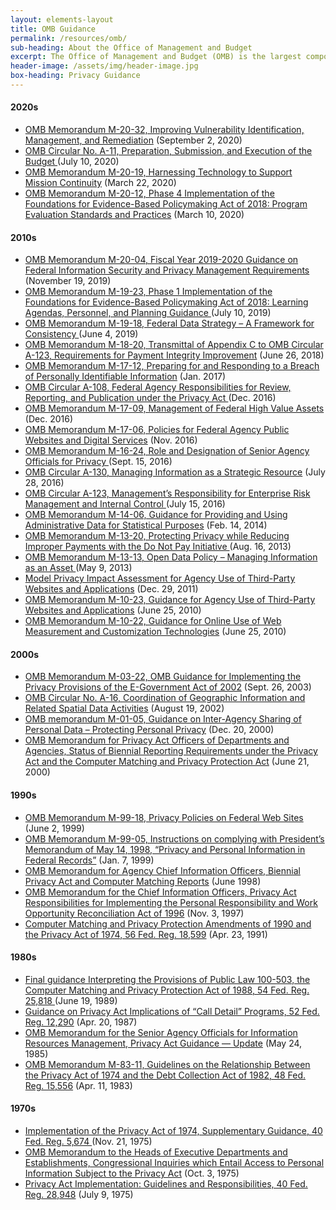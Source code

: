 ```yaml
---
layout: elements-layout
title: OMB Guidance
permalink: /resources/omb/
sub-heading: About the Office of Management and Budget
excerpt: The Office of Management and Budget (OMB) is the largest component of the Executive Office of the President. The core mission of OMB is to serve the President of the United States in implementing his vision across the Executive Branch. OMB reports directly to the President and helps a wide range of executive departments and agencies across the Federal Government to execute their programs effectively and implement the commitments and priorities of the President. OMB, through its Office of Information and Regulatory Affairs (OIRA), has a fundamental role in Executive Branch privacy policy. Among other things, OIRA is responsible for providing assistance to Federal agencies on privacy matters, developing Federal privacy policy, and overseeing implementation of privacy policy by Federal agencies. OMB’s authority is provided in Federal laws, including the Privacy Act of 1974 (5 U.S.C. § 552a), the Paperwork Reduction Act of 1995 (44 U.S.C. chapter 35), and the E-Government Act of 2002 (44 U.S.C. § 3501 note).
header-image: /assets/img/header-image.jpg
box-heading: Privacy Guidance
---
```


#### 2020s             
                
* [OMB Memorandum M-20-32, Improving Vulnerability Identification, Management, and Remediation](https://www.whitehouse.gov/wp-content/uploads/2020/09/M-20-32.pdf) (September 2, 2020)
* [OMB Circular No. A-11, Preparation, Submission, and Execution of the Budget ](https://www.whitehouse.gov/wp-content/uploads/2018/06/a11.pdf) (July 10, 2020)
* [OMB Memorandum M-20-19, Harnessing Technology to Support Mission Continuity](https://www.whitehouse.gov/wp-content/uploads/2020/03/M-20-19.pdf) (March 22, 2020)
* [OMB Memorandum M-20-12, Phase 4 Implementation of the Foundations for Evidence-Based Policymaking Act of 2018: Program Evaluation Standards and Practices](https://www.whitehouse.gov/wp-content/uploads/2020/03/M-20-12.pdf) (March 10, 2020)
               
#### 2010s
* [OMB Memorandum M-20-04, Fiscal Year 2019-2020 Guidance on Federal Information Security and Privacy Management Requirements](https://www.whitehouse.gov/wp-content/uploads/2019/11/M-20-04.pdf) (November 19, 2019)
* [OMB Memorandum M-19-23, Phase 1 Implementation of the Foundations for Evidence-Based Policymaking Act of 2018: Learning Agendas, Personnel, and Planning Guidance ](https://www.whitehouse.gov/wp-content/uploads/2019/07/M-19-23.pdf) (July 10, 2019)
* [OMB Memorandum M-19-18, Federal Data Strategy – A Framework for Consistency ](https://www.whitehouse.gov/wp-content/uploads/2019/06/M-19-18.pdf) (June 4, 2019)
* [OMB Memorandum M-18-20, Transmittal of Appendix C to OMB Circular A-123, Requirements for Payment Integrity Improvement](https://www.whitehouse.gov/wp-content/uploads/2018/06/M-18-20.pdf) (June 26, 2018)
* [OMB Memorandum M-17-12, Preparing for and Responding to a Breach of Personally Identifiable Information](https://www.whitehouse.gov/sites/whitehouse.gov/files/omb/memoranda/2017/m-17-12_0.pdf) (Jan. 2017)
* [OMB Circular A-108, Federal Agency Responsibilities for Review, Reporting, and Publication under the Privacy Act ](https://www.whitehouse.gov/sites/whitehouse.gov/files/omb/circulars/A108/omb_circular_a-108.pdf) (Dec. 2016)
* [OMB Memorandum M-17-09, Management of Federal High Value Assets](https://www.whitehouse.gov/sites/whitehouse.gov/files/omb/memoranda/2017/m-17-09.pdf) (Dec. 2016)
* [OMB Memorandum M-17-06, Policies for Federal Agency Public Websites and Digital Services](https://www.whitehouse.gov/sites/whitehouse.gov/files/omb/memoranda/2017/m-17-06.pdf) (Nov. 2016)
* [OMB Memorandum M-16-24, Role and Designation of Senior Agency Officials for Privacy ](https://www.whitehouse.gov/sites/whitehouse.gov/files/omb/memoranda/2016/m_16_24_0.pdf) (Sept. 15, 2016)
* [OMB Circular A-130, Managing Information as a Strategic Resource](https://www.whitehouse.gov/sites/whitehouse.gov/files/omb/circulars/A130/a130revised.pdf) (July 28, 2016)
* [OMB Circular A-123, Management’s Responsibility for Enterprise Risk Management and Internal Control ](https://www.whitehouse.gov/sites/whitehouse.gov/files/omb/memoranda/2016/m-16-17.pdf) (July 15, 2016)
* [OMB Memorandum M-14-06, Guidance for Providing and Using Administrative Data for Statistical Purposes](https://www.whitehouse.gov/sites/whitehouse.gov/files/omb/memoranda/2014/m-14-06.pdf) (Feb. 14, 2014)
* [OMB Memorandum M-13-20, Protecting Privacy while Reducing Improper Payments with the Do Not Pay Initiative ](https://www.whitehouse.gov/sites/whitehouse.gov/files/omb/memoranda/2013/m-13-20.pdf) (Aug. 16, 2013)
* [OMB Memorandum M-13-13, Open Data Policy – Managing Information as an Asset ](https://www.whitehouse.gov/sites/whitehouse.gov/files/omb/memoranda/2013/m-13-13.pdf) (May 9, 2013)
* [Model Privacy Impact Assessment for Agency Use of Third-Party Websites and Applications](https://www.whitehouse.gov/sites/whitehouse.gov/files/omb/inforeg/inforeg/info_policy/model-pia-agency-use-third-party-websites-and-applications.pdf) (Dec. 29, 2011)
* [OMB Memorandum M-10-23, Guidance for Agency Use of Third-Party Websites and Applications](https://www.whitehouse.gov/sites/whitehouse.gov/files/omb/memoranda/2010/m10-23.pdf) (June 25, 2010)
* [OMB Memorandum M-10-22, Guidance for Online Use of Web Measurement and Customization Technologies](https://www.whitehouse.gov/sites/whitehouse.gov/files/omb/memoranda/2010/m10-22.pdf) (June 25, 2010)



#### 2000s
* [OMB Memorandum M-03-22, OMB Guidance for Implementing the Privacy Provisions of the E-Government Act of 2002](https://www.whitehouse.gov/sites/whitehouse.gov/files/omb/memoranda/2003/m03_22.pdf) (Sept. 26, 2003)
* [OMB Circular No. A-16, Coordination of Geographic Information and Related Spatial Data Activities](https://www.whitehouse.gov/wp-content/uploads/2017/11/Circular-016.pdf) (August 19, 2002)
* [OMB memorandum M-01-05, Guidance on Inter-Agency Sharing of Personal Data – Protecting Personal Privacy](https://www.whitehouse.gov/sites/whitehouse.gov/files/omb/memoranda/2001/m01_05.pdf) (Dec. 20, 2000)
* [OMB Memorandum for Privacy Act Officers of Departments and Agencies, Status of Biennial Reporting Requirements under the Privacy Act and the Computer Matching and Privacy Protection Act](https://www.whitehouse.gov/sites/whitehouse.gov/files/omb/assets/OMB/inforeg/spotila62100.pdf) (June 21, 2000)

#### 1990s
* [OMB Memorandum M-99-18, Privacy Policies on Federal Web Sites](https://www.whitehouse.gov/sites/whitehouse.gov/files/omb/memoranda/1999/m99_18.pdf) (June 2, 1999)
* [OMB Memorandum M-99-05, Instructions on complying with President’s Memorandum of May 14, 1998, “Privacy and Personal Information in Federal Records”](https://www.whitehouse.gov/sites/whitehouse.gov/files/omb/memoranda/1999/m99_05.pdf) (Jan. 7, 1999)
* [OMB Memorandum for Agency Chief Information Officers, Biennial Privacy Act and Computer Matching Reports](https://www.whitehouse.gov/sites/whitehouse.gov/files/omb/inforeg/inforeg/Datacall.pdf) (June 1998)
* [OMB Memorandum for the Chief Information Officers, Privacy Act Responsibilities for Implementing the Personal Responsibility and Work Opportunity Reconciliation Act of 1996](https://www.whitehouse.gov/sites/whitehouse.gov/files/omb/assets/OMB/inforeg/katzen_prwora.pdf) (Nov. 3, 1997)
* [Computer Matching and Privacy Protection Amendments of 1990 and the Privacy Act of 1974, 56 Fed. Reg. 18,599](https://www.whitehouse.gov/sites/whitehouse.gov/files/omb/assets/OMB/inforeg/computer_amendments1991.pdf) (Apr. 23, 1991)


#### 1980s
* [Final guidance Interpreting the Provisions of Public Law 100-503, the Computer Matching and Privacy Protection Act of 1988, 54 Fed. Reg. 25,818 ](https://www.whitehouse.gov/sites/whitehouse.gov/files/omb/inforeg/inforeg/final_guidance_pl100-503.pdf) (June 19, 1989)
* [Guidance on Privacy Act Implications of “Call Detail” Programs, 52 Fed. Reg. 12,290](https://www.whitehouse.gov/sites/whitehouse.gov/files/omb/assets/OMB/inforeg/guidance_privacy_act.pdf) (Apr. 20, 1987)
* [OMB Memorandum for the Senior Agency Officials for Information Resources Management, Privacy Act Guidance — Update](https://www.whitehouse.gov/sites/whitehouse.gov/files/omb/assets/OMB/inforeg/guidance1985.pdf) (May 24, 1985)
* [OMB Memorandum M-83-11, Guidelines on the Relationship Between the Privacy Act of 1974 and the Debt Collection Act of 1982, 48 Fed. Reg. 15,556](https://www.whitehouse.gov/sites/whitehouse.gov/files/omb/assets/OMB/inforeg/guidance1983.pdf) (Apr. 11, 1983)


#### 1970s
* [Implementation of the Privacy Act of 1974, Supplementary Guidance, 40 Fed. Reg. 5,674 ](https://www.whitehouse.gov/sites/whitehouse.gov/files/omb/assets/OMB/inforeg/implementation1974.pdf) (Nov. 21, 1975)
* [OMB Memorandum to the Heads of Executive Departments and Establishments, Congressional Inquiries which Entail Access to Personal Information Subject to the Privacy Act](https://www.whitehouse.gov/sites/whitehouse.gov/files/omb/inforeg/inforeg/lynn1975.pdf) (Oct. 3, 1975)
* [Privacy Act Implementation: Guidelines and Responsibilities, 40 Fed. Reg. 28,948](https://www.whitehouse.gov/sites/whitehouse.gov/files/omb/assets/OMB/inforeg/implementation_guidelines.pdf) (July 9, 1975)


